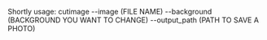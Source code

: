 Shortly usage:
cutimage --image (FILE NAME) --background (BACKGROUND YOU WANT TO CHANGE) --output_path (PATH TO SAVE A PHOTO)
